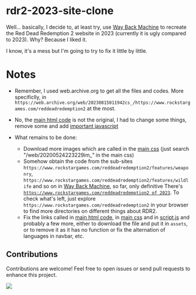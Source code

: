 # rdr2-2023-site-clone
Well... basically, I decide to, at least try, use [Way Back Machine](https://web.archive.org) to recreate the Red Dead Redemption 2 website in 2023 (currently it is ugly compared to 2023). Why? Because I liked it.

I know, it's a mess but I'm going to try to fix it little by little.

# Notes
- Remember, I used web.archive.org to get all the files and codes. More specificlly, in ```https://web.archive.org/web/20230815011942cs_/https://www.rockstargames.com/reddeadredemption2``` at the most.

- No, the [main html code](./index.html) is not the original, I had to change some things, remove some and add [important javascript](./assets/js/script.js)

- What remains to be done:
  - Download more images which are called in the [main css](./assets/css/2455f5211be05b218519.css) (just search "/web/20200524223229im_" in the main css)
  - Somehow obtain the code from the sub-sites ```https://www.rockstargames.com/reddeadredemption2/features/weaponry```, ```https://www.rockstargames.com/reddeadredemption2/features/wildlife``` and so on in [Way Back Machine](https://web.archive.org), so far, only definitive There's [```https://www.rockstargames.com/reddeadredemption2 of 2023```](./index.html). To check what's left, just explore ```https://www.rockstargames.com/reddeadredemption2``` in your browser to find more directories on different things about RDR2.
  - Fix the links called in [main html code](./index.html), in [main css](./assets/css/2455f5211be05b218519.css) and in [script.js](./assets/js/d0f410feafebf36c8443.js) and probably a few more, either to download the file and put it in ```assets```, or to remove it as it has no function or fix the alternation of languages in navbar, etc.

## Contributions

Contributions are welcome! Feel free to open issues or send pull requests to enhance this project.

<a href="https://visitorbadge.io/status?path=https%3A%2F%2Fgithub.com%2Fd4v1-sudo%2Frdr2-2023-site-clone"><img src="https://api.visitorbadge.io/api/visitors?path=https%3A%2F%2Fgithub.com%2Fd4v1-sudo%2Frdr2-2023-site-clone&label=Thanks%20for%20dropping%20in&labelColor=%23000000&countColor=%23FFFFFF" /></a>